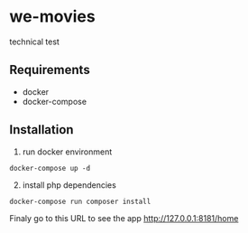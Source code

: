 # we-movies
technical test

## Requirements
* docker
* docker-compose

## Installation

1. run docker environment
```
docker-compose up -d
```

2. install php dependencies
```
docker-compose run composer install
```

Finaly go to this URL to see the app http://127.0.0.1:8181/home
